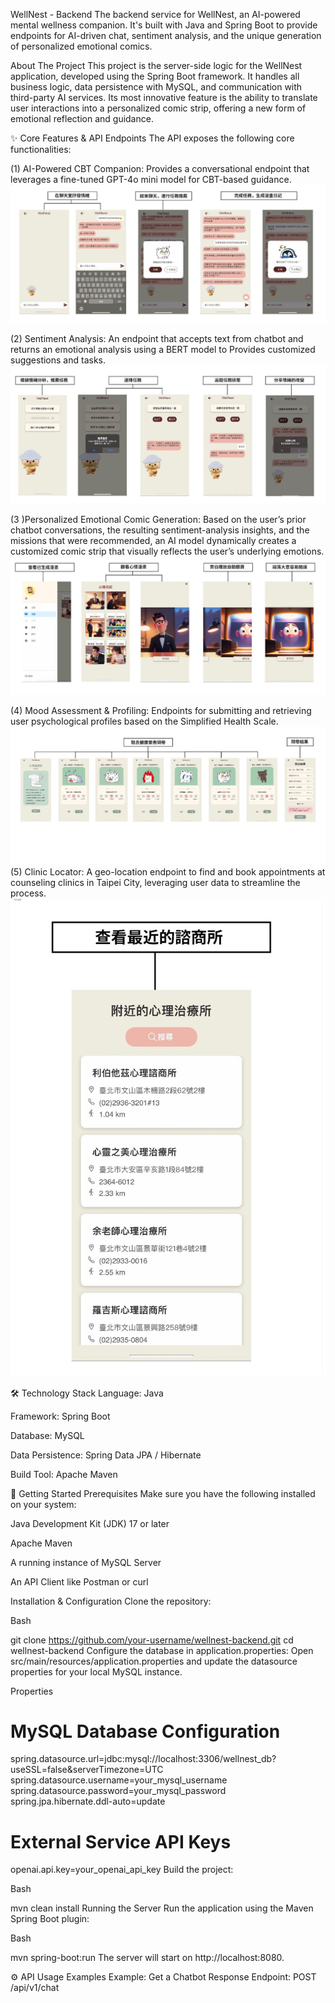 WellNest - Backend 
The backend service for WellNest, an AI-powered mental wellness companion. It's built with Java and Spring Boot to provide endpoints for AI-driven chat, sentiment analysis, and the unique generation of personalized emotional comics.

About The Project
This project is the server-side logic for the WellNest application, developed using the Spring Boot framework. It handles all business logic, data persistence with MySQL, and communication with third-party AI services. Its most innovative feature is the ability to translate user interactions into a personalized comic strip, offering a new form of emotional reflection and guidance.

✨ Core Features & API Endpoints
The API exposes the following core functionalities:

(1) AI-Powered CBT Companion: Provides a conversational endpoint that leverages a fine-tuned GPT-4o mini model for CBT-based guidance.
![image](https://github.com/gino885/WellNest/blob/main/chatbot.jpg)

(2) Sentiment Analysis: An endpoint that accepts text from chatbot and returns an emotional analysis using a BERT model to Provides customized suggestions and tasks.
![image](https://github.com/gino885/WellNest/blob/main/task.jpg)

(3 )Personalized Emotional Comic Generation: Based on the user’s prior chatbot conversations, the resulting sentiment-analysis insights, and the missions that were recommended, an AI model dynamically creates a customized comic strip that visually reflects the user’s underlying emotions.
![image](https://github.com/gino885/WellNest/blob/main/comic.jpg)

(4) Mood Assessment & Profiling: Endpoints for submitting and retrieving user psychological profiles based on the Simplified Health Scale.
![image](https://github.com/gino885/WellNest/blob/main/form.jpg)
(5) Clinic Locator: A geo-location endpoint to find and book appointments at counseling clinics in Taipei City, leveraging user data to streamline the process.
![image](https://github.com/gino885/WellNest/blob/main/appointment.jpg)

🛠️ Technology Stack
Language: Java 

Framework: Spring Boot 

Database: MySQL 

Data Persistence: Spring Data JPA / Hibernate

Build Tool: Apache Maven

🔧 Getting Started
Prerequisites
Make sure you have the following installed on your system:

Java Development Kit (JDK) 17 or later

Apache Maven

A running instance of MySQL Server

An API Client like Postman or curl

Installation & Configuration
Clone the repository:

Bash

git clone https://github.com/your-username/wellnest-backend.git
cd wellnest-backend
Configure the database in application.properties:
Open src/main/resources/application.properties and update the datasource properties for your local MySQL instance.

Properties

# MySQL Database Configuration
spring.datasource.url=jdbc:mysql://localhost:3306/wellnest_db?useSSL=false&serverTimezone=UTC
spring.datasource.username=your_mysql_username
spring.datasource.password=your_mysql_password
spring.jpa.hibernate.ddl-auto=update

# External Service API Keys
openai.api.key=your_openai_api_key
Build the project:

Bash

mvn clean install
Running the Server
Run the application using the Maven Spring Boot plugin:

Bash

mvn spring-boot:run
The server will start on http://localhost:8080.

⚙️ API Usage Examples
Example: Get a Chatbot Response
Endpoint: POST /api/v1/chat
